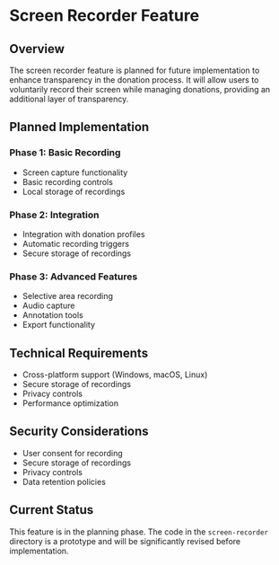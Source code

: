 # Screen Recorder Feature

## Overview

The screen recorder feature is planned for future implementation to enhance transparency in the donation process. It will allow users to voluntarily record their screen while managing donations, providing an additional layer of transparency.

## Planned Implementation

### Phase 1: Basic Recording
- Screen capture functionality
- Basic recording controls
- Local storage of recordings

### Phase 2: Integration
- Integration with donation profiles
- Automatic recording triggers
- Secure storage of recordings

### Phase 3: Advanced Features
- Selective area recording
- Audio capture
- Annotation tools
- Export functionality

## Technical Requirements

- Cross-platform support (Windows, macOS, Linux)
- Secure storage of recordings
- Privacy controls
- Performance optimization

## Security Considerations

- User consent for recording
- Secure storage of recordings
- Privacy controls
- Data retention policies

## Current Status

This feature is in the planning phase. The code in the `screen-recorder` directory is a prototype and will be significantly revised before implementation. 